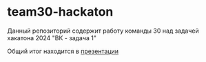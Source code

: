# team30-hackaton

 Данный репозиторий содержит работу команды 30 над задачей хакатона 2024 "ВК - задача 1"

 Общий итог находится в [презентации](team30-hackaton/first_iteration_summury.pdf)